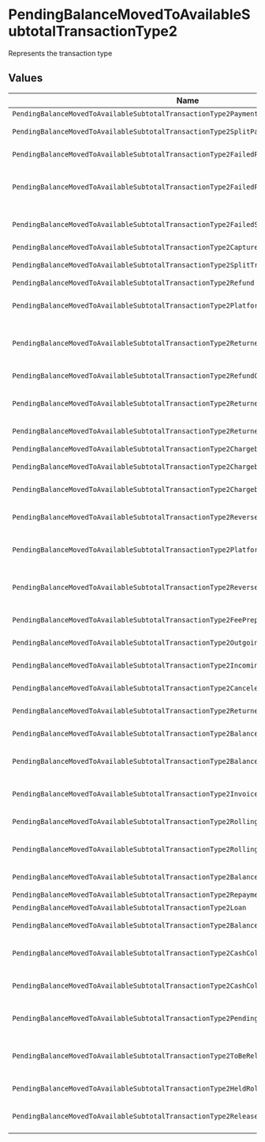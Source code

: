 # PendingBalanceMovedToAvailableSubtotalTransactionType2

Represents the transaction type


## Values

| Name                                                                                      | Value                                                                                     |
| ----------------------------------------------------------------------------------------- | ----------------------------------------------------------------------------------------- |
| `PendingBalanceMovedToAvailableSubtotalTransactionType2Payment`                           | payment                                                                                   |
| `PendingBalanceMovedToAvailableSubtotalTransactionType2SplitPayment`                      | split-payment                                                                             |
| `PendingBalanceMovedToAvailableSubtotalTransactionType2FailedPayment`                     | failed-payment                                                                            |
| `PendingBalanceMovedToAvailableSubtotalTransactionType2FailedPlatformSplitPayment`        | failed-platform-split-payment                                                             |
| `PendingBalanceMovedToAvailableSubtotalTransactionType2FailedSplitPaymentCompensation`    | failed-split-payment-compensation                                                         |
| `PendingBalanceMovedToAvailableSubtotalTransactionType2Capture`                           | capture                                                                                   |
| `PendingBalanceMovedToAvailableSubtotalTransactionType2SplitTransaction`                  | split-transaction                                                                         |
| `PendingBalanceMovedToAvailableSubtotalTransactionType2Refund`                            | refund                                                                                    |
| `PendingBalanceMovedToAvailableSubtotalTransactionType2PlatformPaymentRefund`             | platform-payment-refund                                                                   |
| `PendingBalanceMovedToAvailableSubtotalTransactionType2ReturnedPlatformPaymentRefund`     | returned-platform-payment-refund                                                          |
| `PendingBalanceMovedToAvailableSubtotalTransactionType2RefundCompensation`                | refund-compensation                                                                       |
| `PendingBalanceMovedToAvailableSubtotalTransactionType2ReturnedRefundCompensation`        | returned-refund-compensation                                                              |
| `PendingBalanceMovedToAvailableSubtotalTransactionType2ReturnedRefund`                    | returned-refund                                                                           |
| `PendingBalanceMovedToAvailableSubtotalTransactionType2Chargeback`                        | chargeback                                                                                |
| `PendingBalanceMovedToAvailableSubtotalTransactionType2ChargebackReversal`                | chargeback-reversal                                                                       |
| `PendingBalanceMovedToAvailableSubtotalTransactionType2ChargebackCompensation`            | chargeback-compensation                                                                   |
| `PendingBalanceMovedToAvailableSubtotalTransactionType2ReversedChargebackCompensation`    | reversed-chargeback-compensation                                                          |
| `PendingBalanceMovedToAvailableSubtotalTransactionType2PlatformPaymentChargeback`         | platform-payment-chargeback                                                               |
| `PendingBalanceMovedToAvailableSubtotalTransactionType2ReversedPlatformPaymentChargeback` | reversed-platform-payment-chargeback                                                      |
| `PendingBalanceMovedToAvailableSubtotalTransactionType2FeePrepayment`                     | fee-prepayment                                                                            |
| `PendingBalanceMovedToAvailableSubtotalTransactionType2OutgoingTransfer`                  | outgoing-transfer                                                                         |
| `PendingBalanceMovedToAvailableSubtotalTransactionType2IncomingTransfer`                  | incoming-transfer                                                                         |
| `PendingBalanceMovedToAvailableSubtotalTransactionType2CanceledTransfer`                  | canceled-transfer                                                                         |
| `PendingBalanceMovedToAvailableSubtotalTransactionType2ReturnedTransfer`                  | returned-transfer                                                                         |
| `PendingBalanceMovedToAvailableSubtotalTransactionType2BalanceReserve`                    | balance-reserve                                                                           |
| `PendingBalanceMovedToAvailableSubtotalTransactionType2BalanceReserveReturn`              | balance-reserve-return                                                                    |
| `PendingBalanceMovedToAvailableSubtotalTransactionType2InvoiceRoundingCompensation`       | invoice-rounding-compensation                                                             |
| `PendingBalanceMovedToAvailableSubtotalTransactionType2RollingReserveHold`                | rolling-reserve-hold                                                                      |
| `PendingBalanceMovedToAvailableSubtotalTransactionType2RollingReserveRelease`             | rolling-reserve-release                                                                   |
| `PendingBalanceMovedToAvailableSubtotalTransactionType2BalanceCorrection`                 | balance-correction                                                                        |
| `PendingBalanceMovedToAvailableSubtotalTransactionType2Repayment`                         | repayment                                                                                 |
| `PendingBalanceMovedToAvailableSubtotalTransactionType2Loan`                              | loan                                                                                      |
| `PendingBalanceMovedToAvailableSubtotalTransactionType2BalanceTopup`                      | balance-topup                                                                             |
| `PendingBalanceMovedToAvailableSubtotalTransactionType2CashCollateralIssuance`            | cash-collateral-issuance';                                                                |
| `PendingBalanceMovedToAvailableSubtotalTransactionType2CashCollateralRelease`             | cash-collateral-release                                                                   |
| `PendingBalanceMovedToAvailableSubtotalTransactionType2PendingRollingReserve`             | pending-rolling-reserve                                                                   |
| `PendingBalanceMovedToAvailableSubtotalTransactionType2ToBeReleasedRollingReserve`        | to-be-released-rolling-reserve                                                            |
| `PendingBalanceMovedToAvailableSubtotalTransactionType2HeldRollingReserve`                | held-rolling-reserve                                                                      |
| `PendingBalanceMovedToAvailableSubtotalTransactionType2ReleasedRollingReserve`            | released-rolling-reserve                                                                  |